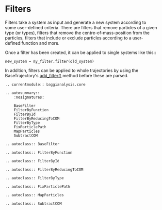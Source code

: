 # Filters

Filters take a system as input and generate a new system according to some user-defined criteria. There are filters that remove particles of a given type (or types), filters that remove the centre-of-mass-position from the particles, filters that include or exclude particles according to a user-defined function and more.

Once a filter has been created, it can be applied to single systems like this::

    new_system = my_filter.filter(old_system)
    
In addition, filters can be applied to whole trajectories by using the BaseTrajectory's [add_filter()](../core/trajectories.html#baggianalysis.core.BaseTrajectory.add_filter) method before these are parsed.

```eval_rst
.. currentmodule:: baggianalysis.core

.. autosummary::
    :nosignatures:

    BaseFilter
    FilterByFunction
    FilterById
    FilterByReducingToCOM
    FilterByType
    FixParticlePath
    MapParticles
    SubtractCOM
    
.. autoclass:: BaseFilter
    
.. autoclass:: FilterByFunction

.. autoclass:: FilterById
    
.. autoclass:: FilterByReducingToCOM
    
.. autoclass:: FilterByType
    
.. autoclass:: FixParticlePath

.. autoclass:: MapParticles
    
.. autoclass:: SubtractCOM
```
